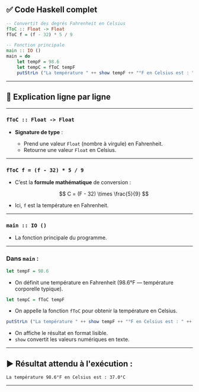## ✅ Code Haskell complet

```haskell
-- Convertit des degrés Fahrenheit en Celsius
fToC :: Float -> Float
fToC f = (f - 32) * 5 / 9

-- Fonction principale
main :: IO ()
main = do
    let tempF = 98.6
    let tempC = fToC tempF
    putStrLn ("La température " ++ show tempF ++ "°F en Celsius est : " ++ show tempC ++ "°C")
```

---

## 🧠 Explication ligne par ligne

---

### `fToC :: Float -> Float`

* **Signature de type** :

  * Prend une valeur `Float` (nombre à virgule) en Fahrenheit.
  * Retourne une valeur `Float` en Celsius.

---

### `fToC f = (f - 32) * 5 / 9`

* C’est la **formule mathématique** de conversion :

  $$
  C = (F - 32) \times \frac{5}{9}
  $$
* Ici, `f` est la température en Fahrenheit.

---

### `main :: IO ()`

* La fonction principale du programme.

---

### Dans `main` :

```haskell
let tempF = 98.6
```

* On définit une température en Fahrenheit (98.6°F — température corporelle typique).

```haskell
let tempC = fToC tempF
```

* On appelle la fonction `fToC` pour obtenir la température en Celsius.

```haskell
putStrLn ("La température " ++ show tempF ++ "°F en Celsius est : " ++ show tempC ++ "°C")
```

* On affiche le résultat en format lisible.
* `show` convertit les valeurs numériques en texte.

---

## ▶️ Résultat attendu à l'exécution :

```
La température 98.6°F en Celsius est : 37.0°C
```

---
